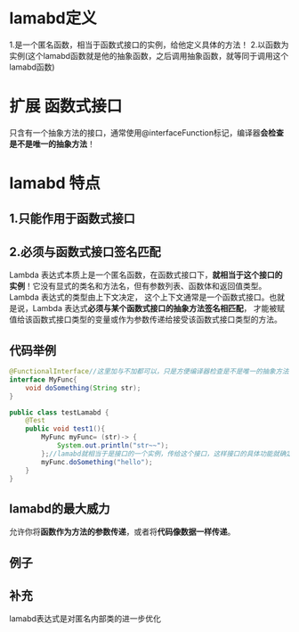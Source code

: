 # lamabd定义
1.是一个匿名函数，相当于函数式接口的实例，给他定义具体的方法！
2.以函数为实例(这个lamabd函数就是他的抽象函数，之后调用抽象函数，就等同于调用这个lamabd函数)

# 扩展 函数式接口
只含有一个抽象方法的接口，通常使用@interfaceFunction标记，编译器**会检查是不是唯一的抽象方法**！

# lamabd 特点
## 1.只能作用于函数式接口
## 2.必须与函数式接口签名匹配
Lambda 表达式本质上是一个匿名函数，在函数式接口下，**就相当于这个接口的实例**！它没有显式的类名和方法名，但有参数列表、函数体和返回值类型。Lambda 表达式的类型由上下文决定，
这个上下文通常是一个函数式接口。也就是说，Lambda 表达式**必须与某个函数式接口的抽象方法签名相匹配**， 
才能被赋值给该函数式接口类型的变量或作为参数传递给接受该函数式接口类型的方法。
## 代码举例
```java
@FunctionalInterface//这里加与不加都可以，只是方便编译器检查是不是唯一的抽象方法
interface MyFunc{
    void doSomething(String str);
}

public class testLamabd {
    @Test
    public void test1(){
        MyFunc myFunc= (str)-> {
            System.out.println("str~~");
        };//lamabd就相当于是接口的一个实例，传给这个接口，这样接口的具体功能就确定了！
        myFunc.doSomething("hello");
    }
}

```
## lamabd的最大威力
允许你将**函数作为方法的参数传递**，或者将**代码像数据一样传递**。


## 例子

## 补充
lamabd表达式是对匿名内部类的进一步优化
